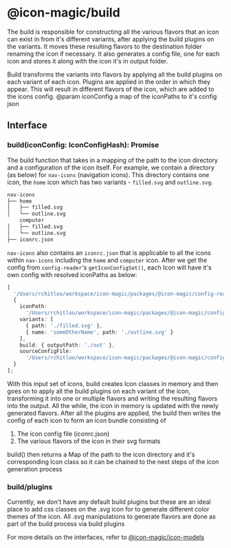 # @icon-magic/build

The build is responsible for constructing all the various flavors that an icon
can exist in from it's different variants, after applying the build plugins on
the variants. It moves these resulting flavors to the destination folder
renaming the icon if necessary. It also generates a config file, one for each
icon and stores it along with the icon it's in output folder.

Build transforms the variants into flavors by applying all the build plugins on
each variant of each icon. Plugins are applied in the order in which they
appear. This will result in different flavors of the icon, which are added to
the icons config. @param iconConfig a map of the iconPaths to it's config json

## Interface

### build(iconConfig: IconConfigHash): Promise<IconSet>

The build function that takes in a mapping of the path to the icon directory and
a configuration of the icon itself. For example, we contain a directory (as
below) for `nav-icons` (navigation icons). This directory contains one icon, the
`home` icon which has two variants - `filled.svg` and `outline.svg`.

```bash
nav-icons
├── home
│   ├── filled.svg
│   └── outline.svg
    computer
│   ├── filled.svg
│   └── outline.svg
├── iconrc.json
```

`nav-icons` also contains an `iconrc.json` that is applicable to all the icons
within `nav-icons` including the `home` and `computer` icon. After we get the config from
`config-reader`'s `getIconConfigSet()`, each Icon will have it's own config with
resolved iconPaths as below:

```typescript
[
  '/Users/rchitloo/workspace/icon-magic/packages/@icon-magic/config-reader/test/fixtures/nav-icons/home',
  {
    iconPath:
      '/Users/rchitloo/workspace/icon-magic/packages/@icon-magic/config-reader/test/fixtures/nav-icons/home',
    variants: [
      { path: './filled.svg' },
      { name: 'someOtherName', path: './outline.svg' }
    ],
    build: { outputPath: './out' },
    sourceConfigFile:
      '/Users/rchitloo/workspace/icon-magic/packages/@icon-magic/config-reader/test/fixtures/nav-icons/iconrc.json'
  }
];
```

With this input set of icons, build creates Icon classes in memory and then goes
on to apply all the build plugins on each variant of the icon, transforming it
into one or multiple flavors and writing the resulting flavors into the output.
All the while, the icon in memory is updated with the newly generated flavors.
After all the plugins are applied, the build then writes the config of each icon
to form an icon bundle consisting of

1. The icon config file (iconrc.json)
2. The various flavors of the icon in their svg formats

build() then returns a Map of the path to the icon directory and it's
corresponding Icon class so it can be chained to the next steps of the icon
generation process

### build/plugins

Currently, we don't have any default build plugins but these are an ideal place
to add css classes on the .svg icon for to generate different color themes of
the icon. All .svg manipulations to generate flavors are done as part of the
build process via build plugins

For more details on the interfaces, refer to [@icon-magic/icon-models](../icon-models/README.md)
